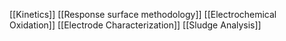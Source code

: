 [[Kinetics]]
[[Response surface methodology]]
[[Electrochemical Oxidation]]
[[Electrode Characterization]]
[[Sludge Analysis]]
